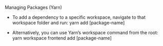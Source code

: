Managing Packages (Yarn)

- To add a dependency to a specific workspace, navigate to that workspace folder and run:
yarn add [package-name]


- Alternatively, you can use Yarn’s workspace command from the root:
yarn workspace frontend add [package-name]